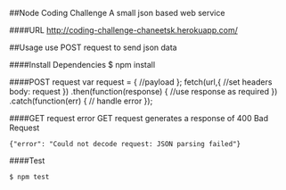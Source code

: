 ##Node Coding Challenge
A small json based web service

####URL
    http://coding-challenge-chaneetsk.herokuapp.com/

##Usage
use POST request to send json data

####Install Dependencies
    $ npm install

####POST request
    var request = { //payload };
    fetch(url,{
        //set headers
        body: request
    })
    .then(function(response) { //use response as required })
    .catch(function(err) { // handle error });

####GET request error
GET request generates a response of 400 Bad Request

    {"error": "Could not decode request: JSON parsing failed"}

####Test

    $ npm test
